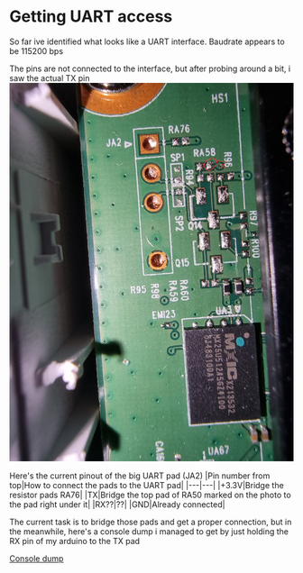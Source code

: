# Getting UART access

So far ive identified what looks like a UART interface. Baudrate appears to be 115200 bps 

The pins are not connected to the interface, but after probing around a bit, i saw the actual TX pin 
<img src="./Images/foto_no_exif.jpg" alt="Found_uart_pin" width="800"/>

Here's the current pinout of the big UART pad (JA2)
|Pin number from top|How to connect the pads to the UART pad|
|---|---|
|+3.3V|Bridge the resistor pads RA76|
|TX|Bridge the top pad of RA50 marked on the photo to the pad right under it|
|RX??|??|
|GND|Already connected|

The current task is to bridge those pads and get a proper connection, but in the meanwhile, here's a console dump i managed to get by just holding the RX pin of my arduino to the TX pad

[Console dump](./Console_dump_11.05.2024.txt)


